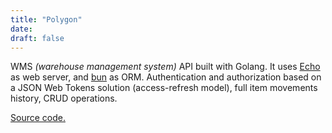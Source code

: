 ```yaml
---
title: "Polygon"
date:
draft: false
---
```


WMS *(warehouse management system)* API built with Golang. It uses [Echo](https://echo.labstack.com/) as web server, and [bun](https://bun.uptrace.dev/) as ORM. Authentication and authorization based on a JSON Web Tokens solution (access-refresh model), full item movements history, CRUD operations.

[Source code.](https://github.com/mlc-d/polygon)